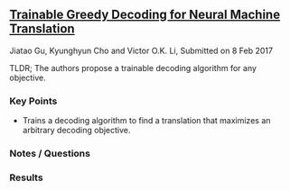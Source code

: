 ## [Trainable Greedy Decoding for Neural Machine Translation](https://arxiv.org/abs/1702.02429)
Jiatao Gu, Kyunghyun Cho and Victor O.K. Li, Submitted on 8 Feb 2017

TLDR; The authors propose a trainable decoding algorithm for any objective.

### Key Points
* Trains a decoding algorithm to find a translation that maximizes an arbitrary decoding objective.

### Notes / Questions

### Results

